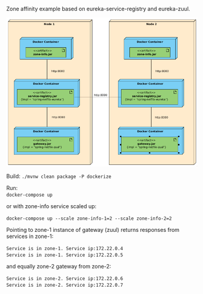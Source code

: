  Zone affinity example based on eureka-service-registry and eureka-zuul.
 
 ![](docs/deployment.png)
 
 Build:
 `./mvnw clean package -P dockerize`
 
 Run:  
 `docker-compose up`  
 
 or with zone-info service scaled up:  
 
 `docker-compose up --scale zone-info-1=2 --scale zone-info-2=2`
 
 
 Pointing to zone-1 instance of gateway (zuul) returns responses from services in zone-1:
 
 `Service is in zone-1. Service ip:172.22.0.4`  
 `Service is in zone-1. Service ip:172.22.0.5`
 
 and equally zone-2 gateway from zone-2:
 
  `Service is in zone-2. Service ip:172.22.0.6`  
  `Service is in zone-2. Service ip:172.22.0.7`